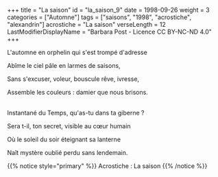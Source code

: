 +++
title = "La saison"
id = "la_saison_9"
date = 1998-09-26
weight = 3
categories = ["Automne"]
tags = ["saisons", "1998", "acrostiche", "alexandrin"]
acrostiche = "La saison"
verseLength = 12
LastModifierDisplayName = "Barbara Post - Licence CC BY-NC-ND 4.0"
+++

L'automne en orphelin qui s'est trompé d'adresse

Abîme le ciel pâle en larmes de saisons,

Sans s'excuser, voleur, bouscule rêve, ivresse,

Assemble les couleurs : damier que nous brisons.

 \
Instantané du Temps, qu'as-tu dans ta giberne ?

Sera t-il, ton secret, visible au cœur humain

Où le soleil du soir éteignant sa lanterne

Naît mystère oublié perdu sans lendemain.

{{% notice style="primary" %}}
Acrostiche : La saison
{{% /notice %}}
